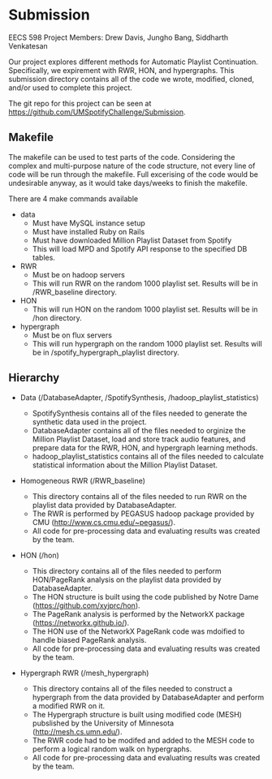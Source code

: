 # Submission

EECS 598 Project
Members: Drew Davis, Jungho Bang, Siddharth Venkatesan

Our project explores different methods for Automatic Playlist Continuation. Specifically, we expirement with RWR, HON, and hypergraphs. This submission directory contains all of the code we wrote, modified, cloned, and/or used to complete this project.

The git repo for this project can be seen at https://github.com/UMSpotifyChallenge/Submission.

## Makefile

The makefile can be used to test parts of the code. Considering the complex and multi-purpose nature of the code structure, not every line of code will be run through the makefile. Full excerising of the code would be undesirable anyway, as it would take days/weeks to finish the makefile.

There are 4 make commands available

- data
  - Must have MySQL instance setup
  - Must have installed Ruby on Rails
  - Must have downloaded Million Playlist Dataset from Spotify
  - This will load MPD and Spotify API response to the specified DB tables.
- RWR
  - Must be on hadoop servers
  - This will run RWR on the random 1000 playlist set. Results will be in /RWR_baseline directory.
- HON
  - This will run HON on the random 1000 playlist set. Results will be in /hon directory.
- hypergraph
  - Must be on flux servers
  - This will run hypergraph on the random 1000 playlist set. Results will be in /spotify_hypergraph_playlist directory.


## Hierarchy
- Data (/DatabaseAdapter, /SpotifySynthesis, /hadoop_playlist_statistics)
  - SpotifySynthesis contains all of the files needed to generate the synthetic data used in the project.
  - DatabaseAdapter contains all of the files needed to orginize the Million Playlist Dataset, load and store track audio features, and prepare data for the RWR, HON, and hypergraph learning methods.
  - hadoop_playlist_statistics contains all of the files needed to calculate statistical information about the Million Playlist Dataset.

- Homogeneous RWR (/RWR_baseline)
  - This directory contains all of the files needed to run RWR on the playlist data provided by DatabaseAdapter.
  - The RWR is performed by PEGASUS hadoop package provided by CMU (http://www.cs.cmu.edu/~pegasus/).
  - All code for pre-processing data and evaluating results was created by the team.

- HON (/hon)
  - This directory contains all of the files needed to perform HON/PageRank analysis on the playlist data provided by DatabaseAdapter.
  - The HON structure is built using the code published by Notre Dame (https://github.com/xyjprc/hon).
  - The PageRank analysis is performed by the NetworkX package (https://networkx.github.io/).
  - The HON use of the NetworkX PageRank code was mdoified to handle biased PageRank analysis.
  - All code for pre-processing data and evaluating results was created by the team.
  
- Hypergraph RWR (/mesh_hypergraph)
  - This directory contains all of the files needed to construct a hypergraph from the data provided by DatabaseAdapter and perform a modified RWR on it.
  - The Hypergraph structure is built using modified code (MESH) pubslished by the University of Minnesota (http://mesh.cs.umn.edu/).
  - The RWR code had to be modifed and added to the MESH code to perform a logical random walk on hypergraphs.
  - All code for pre-processing data and evaluating results was created by the team.
